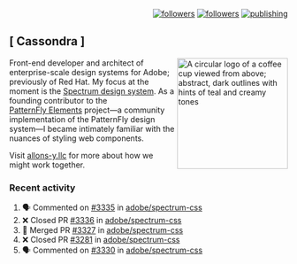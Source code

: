 <p align="right"><a rel="me" href="https://front-end.social/@castastrophe">
    <img alt="followers" title="Follow me on Mastodon" src="https://img.shields.io/mastodon/follow/109297102751309835?domain=https%3A%2F%2Ffront-end.social&label=Follow&logo=mastodon&logoColor=white&style=for-the-badge&labelColor=008080&color=006969"/></a>
  <a href="https://codepen.io/castastrophe/">
    <img alt="followers" title="Follow me on CodePen" src="https://img.shields.io/badge/23-1?color=640464&labelColor=7c007c&style=for-the-badge&logo=codepen&label=Follow"/></a>
<a href="https://castastrophe.medium.com/">
    <img alt="publishing" title="View articles on Medium" src="https://img.shields.io/badge/107-1?color=666&labelColor=444&label=subscribe&logo=medium&logoColor=white&style=for-the-badge"/></a>
</p>

## [&nbsp;Cassondra&nbsp;]

<img align="right" src="https://github-production-user-asset-6210df.s3.amazonaws.com/1840295/253016758-ba468774-1cd3-42c2-8f43-947b5eeb5edf.png" height="200" alt="A circular logo of a coffee cup viewed from above; abstract, dark outlines with hints of teal and creamy tones">

Front-end developer and architect of enterprise-scale design systems for Adobe; previously of Red Hat. My focus at the moment is the [Spectrum design system](https://github.com/adobe/spectrum-css). As a founding contributor to the [PatternFly&nbsp;Elements](https://github.com/patternfly/patternfly-elements) project&mdash;a community implementation of the PatternFly design system&mdash;I became intimately familiar with the nuances of styling web components.

Visit [allons-y.llc](http://allons-y.llc/) for more about how we might work together.

### Recent activity

<!--START_SECTION:activity-->
1. 🗣 Commented on [#3335](https://github.com/adobe/spectrum-css/pull/3335#issuecomment-2441593129) in [adobe/spectrum-css](https://github.com/adobe/spectrum-css)
2. ❌ Closed PR [#3336](https://github.com/adobe/spectrum-css/pull/3336) in [adobe/spectrum-css](https://github.com/adobe/spectrum-css)
3. 🎉 Merged PR [#3327](https://github.com/adobe/spectrum-css/pull/3327) in [adobe/spectrum-css](https://github.com/adobe/spectrum-css)
4. ❌ Closed PR [#3281](https://github.com/adobe/spectrum-css/pull/3281) in [adobe/spectrum-css](https://github.com/adobe/spectrum-css)
5. 🗣 Commented on [#3330](https://github.com/adobe/spectrum-css/pull/3330#issuecomment-2441527382) in [adobe/spectrum-css](https://github.com/adobe/spectrum-css)
<!--END_SECTION:activity-->
